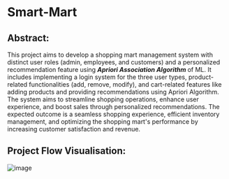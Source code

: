 # Smart-Mart

## Abstract:
This project aims to develop a shopping mart management system with distinct user roles (admin, employees, and customers) and a personalized recommendation feature using <b><i>Apriori Association Algorithm </b></i> of ML. It includes implementing a login system for the three user types, product-related functionalities (add, remove, modify), and cart-related features like adding products and providing recommendations using Apriori Algorithm. The system aims to streamline shopping operations, enhance user experience, and boost sales through personalized recommendations. The expected outcome is a seamless shopping experience, efficient inventory management, and optimizing the shopping mart's performance by increasing customer satisfaction and revenue.

## Project Flow Visualisation:

![image](https://github.com/arorapallavi/Smart-Mart/assets/92463429/a69cc7f2-7133-4ebd-b5e4-ea662e432e08)

